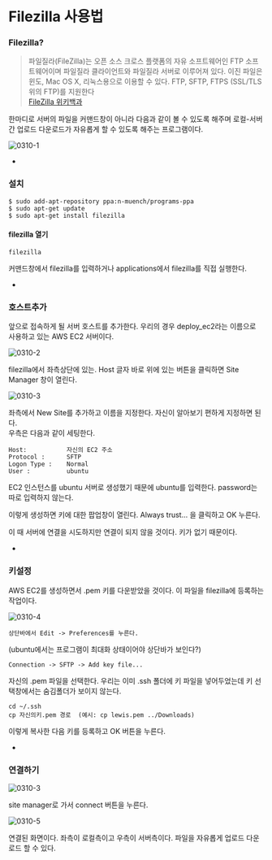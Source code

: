 # Filezilla 사용법

### Filezilla?

> 파일질라(FileZilla)는 오픈 소스 크로스 플랫폼의 자유 소프트웨어인 FTP 소프트웨어이며 파일질라 클라이언트와 파일질라 서버로 이루어져 있다. 이진 파일은 윈도, Mac OS X, 리눅스용으로 이용할 수 있다. FTP, SFTP, FTPS (SSL/TLS 위의 FTP)를 지원한다  
> [FileZilla 위키백과](https://ko.wikipedia.org/wiki/%ED%8C%8C%EC%9D%BC%EC%A7%88%EB%9D%BC)

한마디로 서버의 파일을 커맨드창이 아니라 다음과 같이 볼 수 있도록 해주며 로컬-서버 간 업로드 다운로드가 자유롭게 할 수 있도록 해주는 프로그램이다.

![0310-1](https://s2.postimg.org/v25yrjpex/0310_1.png)

-

### 설치

```
$ sudo add-apt-repository ppa:n-muench/programs-ppa
$ sudo apt-get update
$ sudo apt-get install filezilla
```

#### filezilla 열기
```
filezilla
```
커맨드창에서 filezilla를 입력하거나 applications에서 filezilla를 직접 실행한다.

-

### 호스트추가

앞으로 접속하게 될 서버 호스트를 추가한다. 우리의 경우 deploy_ec2라는 이름으로 사용하고 있는 AWS EC2 서버이다. 

![0310-2](https://s28.postimg.org/bv0f3zkpp/0310_2.png)

filezilla에서 좌측상단에 있는. Host 글자 바로 위에 있는 버튼을 클릭하면 Site Manager 창이 열린다.

![0310-3](https://s28.postimg.org/x5xz892u5/0310_3.png)

좌측에서 New Site를 추가하고 이름을 지정한다. 자신이 알아보기 편하게 지정하면 된다.   
우측은 다음과 같이 세팅한다.  
```
Host: 			자신의 EC2 주소
Protocol :		SFTP
Logon Type :	Normal	
User :			ubuntu
```
EC2 인스턴스를 ubuntu 서버로 생성했기 때문에 ubuntu를 입력한다. password는 따로 입력하지 않는다.

이렇게 생성하면 키에 대한 팝업창이 열린다. Always trust... 을 클릭하고 OK 누른다.

이 때 서버에 연결을 시도하지만 연결이 되지 않을 것이다. 키가 없기 때문이다. 

-

### 키설정

AWS EC2를 생성하면서 .pem 키를 다운받았을 것이다. 이 파일을 filezilla에 등록하는 작업이다. 

![0310-4](https://s30.postimg.org/int8fbdc1/0310_4.png)
```
상단바에서 Edit -> Preferences를 누른다. 
```
(ubuntu에서는 프로그램이 최대화 상태이어야 상단바가 보인다?)

```
Connection -> SFTP -> Add key file...
```
자신의 .pem 파일을 선택한다. 우리는 이미 .ssh 폴더에 키 파일을 넣어두었는데 키 선택창에서는 숨김폴더가 보이지 않는다. 

```
cd ~/.ssh
cp 자신의키.pem 경로  (예시: cp lewis.pem ../Downloads)
```
이렇게 복사한 다음 키를 등록하고 OK 버튼을 누른다. 

-

### 연결하기

![0310-3](https://s28.postimg.org/x5xz892u5/0310_3.png)  

site manager로 가서 connect 버튼을 누른다. 

![0310-5](https://s7.postimg.org/sbwhdi1az/0310_5.png)

연결된 화면이다. 좌측이 로컬측이고 우측이 서버측이다. 파일을 자유롭게 업로드 다운로드 할 수 있다. 


